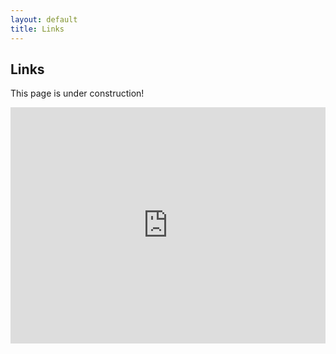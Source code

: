 ```yaml
---
layout: default
title: Links
---
```


## Links

This page is under construction!

<div style='padding:75% 0 0 0;position:relative;'><iframe src='https://vimeo.com/showcase/11499134/embed' allowfullscreen frameborder='0' style='position:absolute;top:0;left:0;width:100%;height:100%;'></iframe></div>